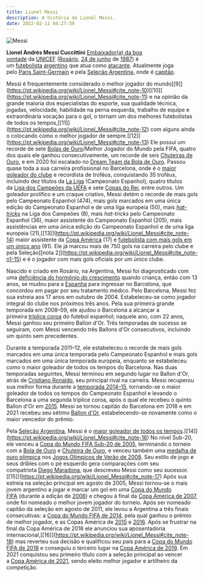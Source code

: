 ```yaml
---
title: Lionel Messi
description: A história do Lionel Messi.
date: 2022-02-11 04:27:59
---
```


![Messi](/assets/img/messi.jpg)

**Lionel Andrés Messi Cuccittini** [Embaixador(a) da boa vontade](https://pt.wikipedia.org/wiki/Embaixador_da_Boa_Vontade "Embaixador da Boa Vontade") da [UNICEF](https://pt.wikipedia.org/wiki/UNICEF "UNICEF") ([Rosário](<https://pt.wikipedia.org/wiki/Ros%C3%A1rio_(Argentina)> "Rosário (Argentina)"), [24 de junho](https://pt.wikipedia.org/wiki/24_de_junho "24 de junho") de [1987](https://pt.wikipedia.org/wiki/1987 "1987")) é um [futebolista](https://pt.wikipedia.org/wiki/Futebolista "Futebolista") [argentino](https://pt.wikipedia.org/wiki/Argentinos "Argentinos") que atua como [atacante](<https://pt.wikipedia.org/wiki/Atacante_(futebol)> "Atacante (futebol)"). Atualmente joga pelo [Paris Saint-Germain](https://pt.wikipedia.org/wiki/Paris_Saint-Germain_Football_Club "Paris Saint-Germain Football Club") e pela [Seleção Argentina](https://pt.wikipedia.org/wiki/Sele%C3%A7%C3%A3o_Argentina_de_Futebol "Seleção Argentina de Futebol"), onde é [capitão](<https://pt.wikipedia.org/wiki/Capit%C3%A3o_(futebol)> "Capitão (futebol)").

Messi é frequentemente considerado o melhor jogador do mundo[\[9]](https://pt.wikipedia.org/wiki/Lionel_Messi#cite_note-10)[\[10]](https://pt.wikipedia.org/wiki/Lionel_Messi#cite_note-11) e na opinião da grande maioria dos especialistas do esporte, sua qualidade técnica, jogadas, velocidade, habilidade na perna esquerda, trabalho de equipe e extraordinária vocação para o gol, o tornam um dos melhores futebolistas de todos os tempos,[\[11]](https://pt.wikipedia.org/wiki/Lionel_Messi#cite_note-12) com alguns ainda o colocando como o melhor jogador de sempre.[\[12]](https://pt.wikipedia.org/wiki/Lionel_Messi#cite_note-13) Ele possui um recorde de sete [Bolas de Ouro](https://pt.wikipedia.org/wiki/Ballon_d%27Or "Ballon d'Or")/Melhor Jogador do Mundo pela FIFA, quatro dos quais ele ganhou consecutivamente, um recorde de seis [Chuteiras de Ouro](https://pt.wikipedia.org/wiki/Bota_de_Ouro_da_UEFA "Bota de Ouro da UEFA"), e em 2020 foi escalado no [Dream Team da Bola de Ouro](https://pt.wikipedia.org/wiki/Bola_de_Ouro_Dream_Team#Pontas-direitas "Bola de Ouro Dream Team"). Passou quase toda a sua carreira profissional no Barcelona, onde é o [maior goleador do clube](https://pt.wikipedia.org/wiki/Futbol_Club_Barcelona#Maiores_artilheiros "Futbol Club Barcelona") e recordista de troféus, conquistando 35 troféus, incluindo dez títulos da [La Liga](https://pt.wikipedia.org/wiki/La_Liga "La Liga") (Campeonato Espanhol), quatro títulos da [Liga dos Campeões da UEFA](https://pt.wikipedia.org/wiki/Liga_dos_Campe%C3%B5es_da_UEFA "Liga dos Campeões da UEFA") e sete [Copas do Rei](https://pt.wikipedia.org/wiki/Copa_del_Rey "Copa del Rey"), entre outros. Um goleador prolífico e um craque criativo, Messi detém o recorde de mais gols pelo Campeonato Espanhol (474), mais gols marcados em uma única edição do Campeonato Espanhol e de uma liga europeia (50), mais *[hat-tricks](<https://pt.wikipedia.org/wiki/Triplete_(desportos)> "Triplete (desportos)")* na Liga dos Campeões (8), mais *hat-tricks* pelo Campeonato Espanhol (36), maior assistente do Campeonato Espanhol (205), mais assistências em uma única edição do Campeonato Espanhol e de uma liga europeia (21),[\[13]](https://pt.wikipedia.org/wiki/Lionel_Messi#cite_note-14) maior assistente da [Copa América](https://pt.wikipedia.org/wiki/Copa_Am%C3%A9rica_de_2019 "Copa América de 2019") (17) e [futebolista com mais gols em um único ano](https://pt.wikipedia.org/wiki/Lista_de_futebolistas_com_mais_gols_em_um_ano "Lista de futebolistas com mais gols em um ano") (91). Ele já marcou mais de 750 gols na carreira pelo clube e pela Seleção[\[nota 2]](https://pt.wikipedia.org/wiki/Lionel_Messi#cite_note-n1-15) e é o jogador com mais gols oficiais por um único clube.

Nascido e criado em Rosário, na Argentina, Messi foi diagnosticado com uma [deficiência do hormônio do crescimento](https://pt.wikipedia.org/wiki/Defici%C3%AAncia_do_horm%C3%B4nio_do_crescimento "Deficiência do hormônio do crescimento") quando criança, então com 13 anos, se mudou para a [Espanha](https://pt.wikipedia.org/wiki/Espanha "Espanha") para ingressar no Barcelona, que concordou em pagar por seu tratamento médico. Pelo Barcelona, Messi fez sua estreia aos 17 anos em outubro de 2004. Estabeleceu-se como jogador integral do clube nos próximos três anos. Pela sua primeira grande temporada em 2008–09, ele ajudou o Barcelona a alcançar a primeira [tríplice coroa](https://pt.wikipedia.org/wiki/Tr%C3%ADplice_coroa#Futebol_europeu "Tríplice coroa") do futebol espanhol; naquele ano, com 22 anos, Messi ganhou seu primeiro Ballon d'Or. Três temporadas de sucesso se seguiram, com Messi vencendo três Ballons d'Or consecutivos, incluindo um quinto sem precedentes.

Durante a temporada 2011–12, ele estabeleceu o recorde de mais gols marcados em uma única temporada pelo Campeonato Espanhol e mais gols marcados em uma única temporada europeia, enquanto se estabeleceu como o maior goleador de todos os tempos do Barcelona. Nas duas temporadas seguintes, Messi terminou em segundo lugar no Ballon d'Or, atrás de [Cristiano Ronaldo](https://pt.wikipedia.org/wiki/Cristiano_Ronaldo "Cristiano Ronaldo"), seu principal rival na carreira. Messi recuperou sua melhor forma durante a [temporada 2014–15](https://pt.wikipedia.org/wiki/Temporada_do_Futbol_Club_Barcelona_de_2014%E2%80%9315 "Temporada do Futbol Club Barcelona de 2014–15"), tornando-se o maior goleador de todos os tempos do Campeonato Espanhol e levando o Barcelona a uma segunda tríplice coroa, após o qual ele recebeu o quinto Ballon d'Or em [2015](https://pt.wikipedia.org/wiki/FIFA_Ballon_d%27Or_de_2015 "FIFA Ballon d'Or de 2015"). Messi se tornou capitão do Barcelona em 2018 e em 2021 recebeu seu sétimo [Ballon d'Or](https://pt.wikipedia.org/wiki/Ballon_d%27Or_2019 "Ballon d'Or 2019"), estabelecendo-se novamente como o maior vencedor do prêmio.

Pela [Seleção Argentina](https://pt.wikipedia.org/wiki/Sele%C3%A7%C3%A3o_Argentina_de_Futebol "Seleção Argentina de Futebol"), Messi é o [maior goleador de todos os tempos](https://pt.wikipedia.org/wiki/Sele%C3%A7%C3%A3o_Argentina_de_Futebol#M%C3%A1ximos_goleadores "Seleção Argentina de Futebol").[\[14]](https://pt.wikipedia.org/wiki/Lionel_Messi#cite_note-16) No nível Sub-20, ele venceu a [Copa do Mundo FIFA Sub-20 de 2005](https://pt.wikipedia.org/wiki/Copa_do_Mundo_FIFA_Sub-20_de_2005 "Copa do Mundo FIFA Sub-20 de 2005"), terminando o torneio com a [Bola de Ouro](https://pt.wikipedia.org/wiki/Copa_do_Mundo_FIFA_Sub-20#Bola_de_Ouro "Copa do Mundo FIFA Sub-20") e [Chuteira de Ouro](https://pt.wikipedia.org/wiki/Copa_do_Mundo_FIFA_Sub-20#Chuteira_de_Ouro "Copa do Mundo FIFA Sub-20"), e venceu também uma [medalha de ouro olímpica](https://pt.wikipedia.org/wiki/Medalha_de_ouro "Medalha de ouro") nos [Jogos Olímpicos de Verão de 2008](https://pt.wikipedia.org/wiki/Jogos_Ol%C3%ADmpicos_de_Ver%C3%A3o_de_2008 "Jogos Olímpicos de Verão de 2008"). Seu estilo de jogo e seus dribles com o pé esquerdo gera comparações com seu compatriota [Diego Maradona](https://pt.wikipedia.org/wiki/Diego_Maradona "Diego Maradona"), que descreveu Messi como seu sucessor.[\[15]](https://pt.wikipedia.org/wiki/Lionel_Messi#cite_note-17) Após sua estreia na seleção principal em agosto de 2005, Messi tornou-se o mais jovem argentino a jogar e marcar um gol em uma [Copa do Mundo FIFA](https://pt.wikipedia.org/wiki/Copa_do_Mundo_FIFA "Copa do Mundo FIFA") (durante a edição de [2006](https://pt.wikipedia.org/wiki/Copa_do_Mundo_FIFA_de_2006 "Copa do Mundo FIFA de 2006")) e chegou à final da [Copa América de 2007](https://pt.wikipedia.org/wiki/Copa_Am%C3%A9rica_de_2007 "Copa América de 2007"), onde foi nomeado o melhor jovem jogador do torneio. Após ser nomeado capitão da seleção em agosto de 2011, ele levou a Argentina a três finais consecutivas: a [Copa do Mundo FIFA de 2014](https://pt.wikipedia.org/wiki/Copa_do_Mundo_FIFA_de_2014 "Copa do Mundo FIFA de 2014"), pela qual ganhou o prêmio de melhor jogador, e as Copas América de [2015](https://pt.wikipedia.org/wiki/Copa_Am%C3%A9rica_de_2015 "Copa América de 2015") e [2016](https://pt.wikipedia.org/wiki/Copa_Am%C3%A9rica_Centen%C3%A1rio "Copa América Centenário"). Após se frustrar na final da Copa América de 2016 ele anunciou sua aposentadoria internacional,[\[16]](https://pt.wikipedia.org/wiki/Lionel_Messi#cite_note-18) mas reverteu sua decisão e qualificou seu país para a [Copa do Mundo FIFA de 2018](https://pt.wikipedia.org/wiki/Copa_do_Mundo_FIFA_de_2018 "Copa do Mundo FIFA de 2018") e conseguiu o terceiro lugar na [Copa América de 2019](https://pt.wikipedia.org/wiki/Copa_Am%C3%A9rica_de_2019 "Copa América de 2019"). Em 2021 conquistou seu primeiro título com a seleção principal ao vencer a [Copa América de 2021](https://pt.wikipedia.org/wiki/Copa_Am%C3%A9rica_de_2021 "Copa América de 2021"), sendo eleito melhor jogador e artilheiro da competição.
